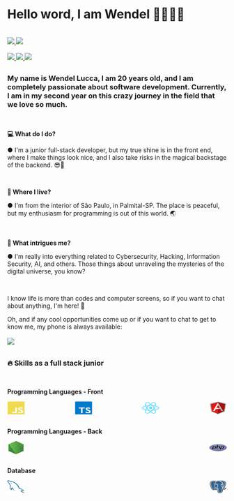 ### <h1>Hello word, I am Wendel 👋👨🏼‍💻</h1><br>

<div>
  <a href="https://github.com/Wendel25">
  <img height="180em" src="https://github-readme-stats.vercel.app/api?username=Wendel25&show_icons=true&theme=dracula&include_all_commits=true"/>
  <img height="180em" src="https://github-readme-stats.vercel.app/api/top-langs/?username=Wendel25&layout=compact&langs_count=16&theme=dracula"/>
</div><br>

<div> 
  <a href="https://api.whatsapp.com/send?phone=5518981091295" title="(18) 981091295">
    <img src="https://img.shields.io/badge/-Whatsapp-%2325D366?style=for-the-badge&logo=whatsapp&logoColor=white" target="_blank">
  </a>

  <a href="https://www.linkedin.com/in/wendel-l-1353b3205" target="Wendel Lucca">
    <img src="https://img.shields.io/badge/-LinkedIn-%230077B5?style=for-the-badge&logo=linkedin&logoColor=white" target="_blank">
  </a> 

  <a href="mailto:luccawendel25@gmail.com" title="luccawendel25@gmail.com">
    <img src="https://img.shields.io/badge/-Gmail-%23333?style=for-the-badge&logo=gmail&logoColor=white" target="_blank">
  </a>
</div>

##

<h3>My name is Wendel Lucca, I am 20 years old, and I am completely passionate about software development. Currently, I am in my second year on this crazy journey in the field that we love so much.</h3>

<div>
  <br>
  <p><b>💻 What do I do?</b></p>
  <p> ● I'm a junior full-stack developer, but my true shine is in the front end, where I make things look nice, and I also take risks in the magical backstage of the backend. 😎🚀</p><br>
</div>

<div>
  <p><b>📍 Where I live?</b></p>
  <p> ● I'm from the interior of São Paulo, in Palmital-SP. The place is peaceful, but my enthusiasm for programming is out of this world. 🌏</p><br>
</div>

<div>
  <p><b>🤖 What intrigues me?</b></p>
  <p> ● I'm really into everything related to Cybersecurity, Hacking, Information Security, AI, and others. Those things about unraveling the mysteries of the digital universe, you know?</p><br>
</div>

<div>
  <p>I know life is more than codes and computer screens, so if you want to chat about anything, I'm here! 🌟</p>
  <p>Oh, and if any cool opportunities come up or if you want to chat to get to know me, my phone is always available: <br><br>
    <a href="https://api.whatsapp.com/send?phone=5518981091295" title="Enviar Mensagem">
      <img src="https://img.shields.io/badge/-%2325D366?&logo=whatsapp&logoColor=white" target="_blank">
    </a>
  </p>
</div>

##

<h3> 🔥 Skills as a full stack junior</h3>
<br>
 <div>
    <p><b>Programming Languages - Front </b></p>
    <div style="display: flex; justify-content: space-between;">
      <img height="30" width="40" src="https://raw.githubusercontent.com/devicons/devicon/master/icons/javascript/javascript-plain.svg">
      <img height="30" width="40" src="https://raw.githubusercontent.com/devicons/devicon/master/icons/typescript/typescript-plain.svg">
      <img height="30" width="40" src="https://raw.githubusercontent.com/devicons/devicon/master/icons/react/react-original.svg">
      <img height="30" width="40" src="https://raw.githubusercontent.com/devicons/devicon/master/icons/angularjs/angularjs-original.svg">
    </div>
 </div>

 ##

<div>
    <p><b>Programming Languages - Back </b></p>
    <div style="display: flex; justify-content: space-between;">
      <img height="30" width="40" src="https://raw.githubusercontent.com/devicons/devicon/master/icons/nodejs/nodejs-original.svg">
      <img height="30" width="40" src="https://raw.githubusercontent.com/devicons/devicon/master/icons/php/php-original.svg">
    </div>
</div>

##

<div>
    <p><b>Database </b></p>
    <div style="display: flex; justify-content: space-between;">
      <img height="30" width="40" src="https://raw.githubusercontent.com/devicons/devicon/master/icons/mysql/mysql-original.svg">
      <img height="30" width="40" src="https://raw.githubusercontent.com/devicons/devicon/master/icons/postgresql/postgresql-original.svg">
    </div>
</div>
